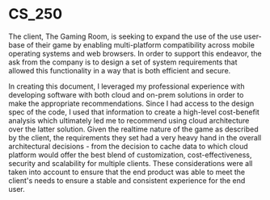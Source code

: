 # CS_250

The client, The Gaming Room, is seeking to expand the use of the use user-base of their game by enabling multi-platform compatibility across mobile operating systems and web browsers. In order to support this endeavor, the ask from the company is to design a set of system requirements that allowed this functionality in a way that is both efficient and secure.

In creating this document, I leveraged my professional experience with developing software with both cloud and on-prem solutions in order to make the appropriate recommendations. Since I had access to the design spec of the code, I used that information to create a high-level cost-benefit analysis which ultimately led me to recommend using cloud architecture over the latter solution. Given the realtime nature of the game as described by the client, the requirements they set had a very heavy hand in the overall architectural decisions - from the decision to cache data to which cloud platform would offer the best blend of customization, cost-effectiveness, security and scalability for multiple clients. These considerations were all taken into account to ensure that the end product was able to meet the client's needs to ensure a stable and consistent experience for the end user.